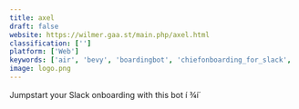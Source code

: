 ```yaml
---
title: axel
draft: false 
website: https://wilmer.gaa.st/main.php/axel.html
classification: ['']
platform: ['Web']
keywords: ['air', 'bevy', 'boardingbot', 'chiefonboarding_for_slack', 'community_bot', 'culture_codes', 'donut_for_onboarding', 'faces', 'guidable', 'mighty_networks_for_slack', 'onboardiq', 'pickevent', 'primeloop', 'rippling', 'slack_workflow_builder', 'stiki', 'team_page_app', 'wisp', 'workramp', 'lesson.ly']
image: logo.png
---
```

Jumpstart your Slack onboarding with this bot í ¾í´